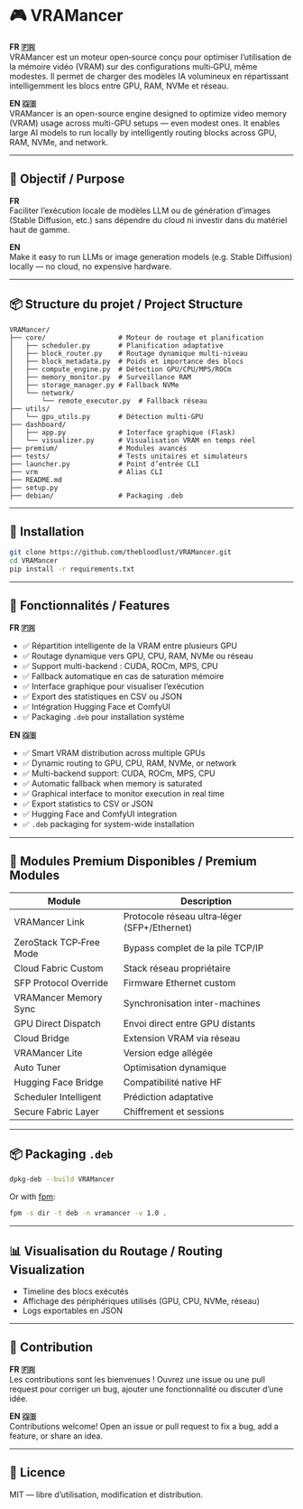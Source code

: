 # 🎮 VRAMancer

**FR 🇫🇷**  
VRAMancer est un moteur open‑source conçu pour optimiser l’utilisation de la mémoire vidéo (VRAM) sur des configurations multi‑GPU, même modestes. Il permet de charger des modèles IA volumineux en répartissant intelligemment les blocs entre GPU, RAM, NVMe et réseau.

**EN 🇬🇧**  
VRAMancer is an open-source engine designed to optimize video memory (VRAM) usage across multi-GPU setups — even modest ones. It enables large AI models to run locally by intelligently routing blocks across GPU, RAM, NVMe, and network.

---

## 🚀 Objectif / Purpose

**FR**  
Faciliter l’exécution locale de modèles LLM ou de génération d’images (Stable Diffusion, etc.) sans dépendre du cloud ni investir dans du matériel haut de gamme.

**EN**  
Make it easy to run LLMs or image generation models (e.g. Stable Diffusion) locally — no cloud, no expensive hardware.

---

## 📦 Structure du projet / Project Structure

```
VRAMancer/
├── core/                  # Moteur de routage et planification
│   ├── scheduler.py       # Planification adaptative
│   ├── block_router.py    # Routage dynamique multi-niveau
│   ├── block_metadata.py  # Poids et importance des blocs
│   ├── compute_engine.py  # Détection GPU/CPU/MPS/ROCm
│   ├── memory_monitor.py  # Surveillance RAM
│   ├── storage_manager.py # Fallback NVMe
│   └── network/
│       └── remote_executor.py  # Fallback réseau
├── utils/
│   └── gpu_utils.py       # Détection multi-GPU
├── dashboard/
│   ├── app.py             # Interface graphique (Flask)
│   └── visualizer.py      # Visualisation VRAM en temps réel
├── premium/               # Modules avancés
├── tests/                 # Tests unitaires et simulateurs
├── launcher.py            # Point d’entrée CLI
├── vrm                    # Alias CLI
├── README.md
├── setup.py
├── debian/                # Packaging .deb
```

---

## 🧪 Installation

```bash
git clone https://github.com/thebloodlust/VRAMancer.git
cd VRAMancer
pip install -r requirements.txt
```

---

## 🎯 Fonctionnalités / Features

**FR 🇫🇷**
- ✅ Répartition intelligente de la VRAM entre plusieurs GPU
- ✅ Routage dynamique vers GPU, CPU, RAM, NVMe ou réseau
- ✅ Support multi-backend : CUDA, ROCm, MPS, CPU
- ✅ Fallback automatique en cas de saturation mémoire
- ✅ Interface graphique pour visualiser l’exécution
- ✅ Export des statistiques en CSV ou JSON
- ✅ Intégration Hugging Face et ComfyUI
- ✅ Packaging `.deb` pour installation système

**EN 🇬🇧**
- ✅ Smart VRAM distribution across multiple GPUs
- ✅ Dynamic routing to GPU, CPU, RAM, NVMe, or network
- ✅ Multi-backend support: CUDA, ROCm, MPS, CPU
- ✅ Automatic fallback when memory is saturated
- ✅ Graphical interface to monitor execution in real time
- ✅ Export statistics to CSV or JSON
- ✅ Hugging Face and ComfyUI integration
- ✅ `.deb` packaging for system-wide installation

---

## 🔧 Modules Premium Disponibles / Premium Modules

| Module | Description |
|--------|-------------|
| VRAMancer Link | Protocole réseau ultra‑léger (SFP+/Ethernet) |
| ZeroStack TCP‑Free Mode | Bypass complet de la pile TCP/IP |
| Cloud Fabric Custom | Stack réseau propriétaire |
| SFP Protocol Override | Firmware Ethernet custom |
| VRAMancer Memory Sync | Synchronisation inter-machines |
| GPU Direct Dispatch | Envoi direct entre GPU distants |
| Cloud Bridge | Extension VRAM via réseau |
| VRAMancer Lite | Version edge allégée |
| Auto Tuner | Optimisation dynamique |
| Hugging Face Bridge | Compatibilité native HF |
| Scheduler Intelligent | Prédiction adaptative |
| Secure Fabric Layer | Chiffrement et sessions |

---

## 📦 Packaging `.deb`

```bash
dpkg-deb --build VRAMancer
```

Or with [fpm](https://fpm.readthedocs.io/en/latest/):

```bash
fpm -s dir -t deb -n vramancer -v 1.0 .
```

---

## 📊 Visualisation du Routage / Routing Visualization

- Timeline des blocs exécutés
- Affichage des périphériques utilisés (GPU, CPU, NVMe, réseau)
- Logs exportables en JSON

---

## 🤝 Contribution

**FR 🇫🇷**  
Les contributions sont les bienvenues ! Ouvrez une issue ou une pull request pour corriger un bug, ajouter une fonctionnalité ou discuter d’une idée.

**EN 🇬🇧**  
Contributions welcome! Open an issue or pull request to fix a bug, add a feature, or share an idea.

---

## 📜 Licence

MIT — libre d’utilisation, modification et distribution.
